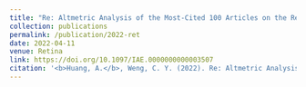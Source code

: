 ```yaml
---
title: "Re: Altmetric Analysis of the Most-Cited 100 Articles on the Retina Published Between 2010 and 2020."
collection: publications
permalink: /publication/2022-ret
date: 2022-04-11
venue: Retina
link: https://doi.org/10.1097/IAE.0000000000003507
citation: '<b>Huang, A.</b>, Weng, C. Y. (2022). Re: Altmetric Analysis of the Most-Cited 100 Articles on the Retina Published Between 2010 and 2020 [published online ahead of print, 2022 Apr 8]. <i>Retina.</i> 2022;10.1097/IAE.0000000000003507. https://doi.org/10.1097/IAE.0000000000003507'
---
```

